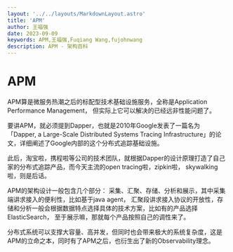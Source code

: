 ```yaml
---
layout: '../../layouts/MarkdownLayout.astro'
title: 'APM'
author: 王福强
date: 2023-09-09
keywords: APM,王福强,Fuqiang Wang,fujohnwang
description: APM - 架构百科
---
```


# APM

APM算是微服务热潮之后的标配型技术基础设施服务，全称是Application Performance Management， 但实际上它可以解决的已经远非性能问题了。

要讲APM，就必须提到Dapper，也就是2010年Google发表了一篇名为「Dapper, a Large-Scale Distributed Systems Tracing Infrastructure」的论文，详细阐述了Google内部的这个分布式追踪基础设施。

此后，淘宝啦，携程啦等公司的技术团队，就根据Dapper的设计原理打造了自己家的分布式追踪产品，而今天主流的open tracing啦，zipkin啦， skywalking啦，则是后话。

APM的架构设计一般包含几个部分： 采集、汇聚、存储、分析和展示，其中采集端讲求接入的便利性，比如基于java agent， 汇聚段讲求接入协议的开放性，存储和分析一般会根据数据特点选择具体的技术方案，比如有的产品选择ElasticSearch， 至于展示嘛，那就每个产品按照自己的调性来了。

分布式系统可以支撑大容量、高并发，但同时也会带来极大的系统复杂度，这是APM的立命之本，同时有了APM之后，也衍生出了新的Observability理念。